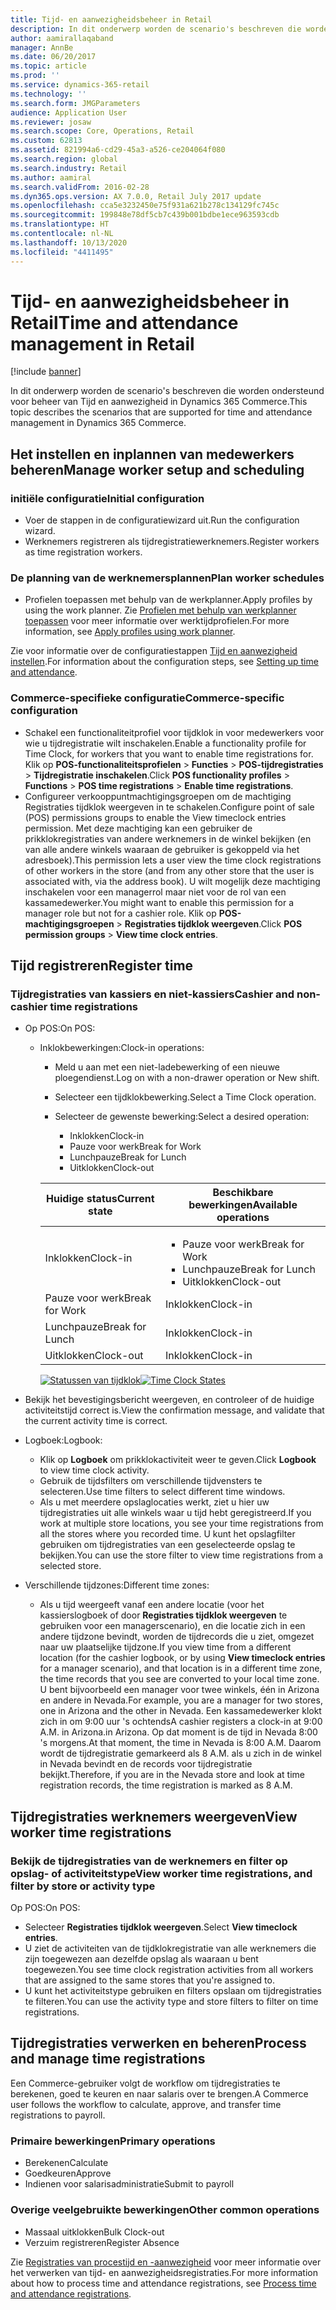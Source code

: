```yaml
---
title: Tijd- en aanwezigheidsbeheer in Retail
description: In dit onderwerp worden de scenario's beschreven die worden ondersteund voor beheer van Tijd en aanwezigheid in Dynamics 365 Commerce.
author: aamirallaqaband
manager: AnnBe
ms.date: 06/20/2017
ms.topic: article
ms.prod: ''
ms.service: dynamics-365-retail
ms.technology: ''
ms.search.form: JMGParameters
audience: Application User
ms.reviewer: josaw
ms.search.scope: Core, Operations, Retail
ms.custom: 62813
ms.assetid: 821994a6-cd29-45a3-a526-ce204064f080
ms.search.region: global
ms.search.industry: Retail
ms.author: aamiral
ms.search.validFrom: 2016-02-28
ms.dyn365.ops.version: AX 7.0.0, Retail July 2017 update
ms.openlocfilehash: cca5e3232450e75f931a621b278c134129fc745c
ms.sourcegitcommit: 199848e78df5cb7c439b001bdbe1ece963593cdb
ms.translationtype: HT
ms.contentlocale: nl-NL
ms.lasthandoff: 10/13/2020
ms.locfileid: "4411495"
---
```

# <a name="time-and-attendance-management-in-retail"></a><span data-ttu-id="fd530-103">Tijd- en aanwezigheidsbeheer in Retail</span><span class="sxs-lookup"><span data-stu-id="fd530-103">Time and attendance management in Retail</span></span>

[!include [banner](includes/banner.md)]

<span data-ttu-id="fd530-104">In dit onderwerp worden de scenario's beschreven die worden ondersteund voor beheer van Tijd en aanwezigheid in Dynamics 365 Commerce.</span><span class="sxs-lookup"><span data-stu-id="fd530-104">This topic describes the scenarios that are supported for time and attendance management in Dynamics 365 Commerce.</span></span>

## <a name="manage-worker-setup-and-scheduling"></a><span data-ttu-id="fd530-105">Het instellen en inplannen van medewerkers beheren</span><span class="sxs-lookup"><span data-stu-id="fd530-105">Manage worker setup and scheduling</span></span>

### <a name="initial-configuration"></a><span data-ttu-id="fd530-106">initiële configuratie</span><span class="sxs-lookup"><span data-stu-id="fd530-106">Initial configuration</span></span>

- <span data-ttu-id="fd530-107">Voer de stappen in de configuratiewizard uit.</span><span class="sxs-lookup"><span data-stu-id="fd530-107">Run the configuration wizard.</span></span>
- <span data-ttu-id="fd530-108">Werknemers registreren als tijdregistratiewerknemers.</span><span class="sxs-lookup"><span data-stu-id="fd530-108">Register workers as time registration workers.</span></span>

### <a name="plan-worker-schedules"></a><span data-ttu-id="fd530-109">De planning van de werknemersplannen</span><span class="sxs-lookup"><span data-stu-id="fd530-109">Plan worker schedules</span></span>

- <span data-ttu-id="fd530-110">Profielen toepassen met behulp van de werkplanner.</span><span class="sxs-lookup"><span data-stu-id="fd530-110">Apply profiles by using the work planner.</span></span> <span data-ttu-id="fd530-111">Zie [Profielen met behulp van werkplanner toepassen](https://technet.microsoft.com/library/aa551234.aspx) voor meer informatie over werktijdprofielen.</span><span class="sxs-lookup"><span data-stu-id="fd530-111">For more information, see [Apply profiles using work planner](https://technet.microsoft.com/library/aa551234.aspx).</span></span>

<span data-ttu-id="fd530-112">Zie voor informatie over de configuratiestappen [Tijd en aanwezigheid instellen](https://technet.microsoft.com/library/aa496971.aspx).</span><span class="sxs-lookup"><span data-stu-id="fd530-112">For information about the configuration steps, see [Setting up time and attendance](https://technet.microsoft.com/library/aa496971.aspx).</span></span>

### <a name="commerce-specific-configuration"></a><span data-ttu-id="fd530-113">Commerce-specifieke configuratie</span><span class="sxs-lookup"><span data-stu-id="fd530-113">Commerce-specific configuration</span></span>

- <span data-ttu-id="fd530-114">Schakel een functionaliteitprofiel voor tijdklok in voor medewerkers voor wie u tijdregistratie wilt inschakelen.</span><span class="sxs-lookup"><span data-stu-id="fd530-114">Enable a functionality profile for Time Clock, for workers that you want to enable time registrations for.</span></span> <span data-ttu-id="fd530-115">Klik op **POS-functionaliteitsprofielen** &gt; **Functies** &gt; **POS-tijdregistraties** &gt; **Tijdregistratie inschakelen**.</span><span class="sxs-lookup"><span data-stu-id="fd530-115">Click **POS functionality profiles** &gt; **Functions** &gt; **POS time registrations** &gt; **Enable time registrations**.</span></span>
- <span data-ttu-id="fd530-116">Configureer verkooppuntmachtigingsgroepen om de machtiging Registraties tijdklok weergeven in te schakelen.</span><span class="sxs-lookup"><span data-stu-id="fd530-116">Configure point of sale (POS) permissions groups to enable the View timeclock entries permission.</span></span> <span data-ttu-id="fd530-117">Met deze machtiging kan een gebruiker de prikklokregistraties van andere werknemers in de winkel bekijken (en van alle andere winkels waaraan de gebruiker is gekoppeld via het adresboek).</span><span class="sxs-lookup"><span data-stu-id="fd530-117">This permission lets a user view the time clock registrations of other workers in the store (and from any other store that the user is associated with, via the address book).</span></span> <span data-ttu-id="fd530-118">U wilt mogelijk deze machtiging inschakelen voor een managerrol maar niet voor de rol van een kassamedewerker.</span><span class="sxs-lookup"><span data-stu-id="fd530-118">You might want to enable this permission for a manager role but not for a cashier role.</span></span> <span data-ttu-id="fd530-119">Klik op **POS-machtigingsgroepen** &gt; **Registraties tijdklok weergeven**.</span><span class="sxs-lookup"><span data-stu-id="fd530-119">Click **POS permission groups** &gt; **View time clock entries**.</span></span>

## <a name="register-time"></a><span data-ttu-id="fd530-120">Tijd registreren</span><span class="sxs-lookup"><span data-stu-id="fd530-120">Register time</span></span>

### <a name="cashier-and-non-cashier-time-registrations"></a><span data-ttu-id="fd530-121">Tijdregistraties van kassiers en niet-kassiers</span><span class="sxs-lookup"><span data-stu-id="fd530-121">Cashier and non-cashier time registrations</span></span>

- <span data-ttu-id="fd530-122">Op POS:</span><span class="sxs-lookup"><span data-stu-id="fd530-122">On POS:</span></span>

    - <span data-ttu-id="fd530-123">Inklokbewerkingen:</span><span class="sxs-lookup"><span data-stu-id="fd530-123">Clock-in operations:</span></span>

        - <span data-ttu-id="fd530-124">Meld u aan met een niet-ladebewerking of een nieuwe ploegendienst.</span><span class="sxs-lookup"><span data-stu-id="fd530-124">Log on with a non-drawer operation or New shift.</span></span>
        - <span data-ttu-id="fd530-125">Selecteer een tijdklokbewerking.</span><span class="sxs-lookup"><span data-stu-id="fd530-125">Select a Time Clock operation.</span></span>
        - <span data-ttu-id="fd530-126">Selecteer de gewenste bewerking:</span><span class="sxs-lookup"><span data-stu-id="fd530-126">Select a desired operation:</span></span>

            - <span data-ttu-id="fd530-127">Inklokken</span><span class="sxs-lookup"><span data-stu-id="fd530-127">Clock-in</span></span>
            - <span data-ttu-id="fd530-128">Pauze voor werk</span><span class="sxs-lookup"><span data-stu-id="fd530-128">Break for Work</span></span>
            - <span data-ttu-id="fd530-129">Lunchpauze</span><span class="sxs-lookup"><span data-stu-id="fd530-129">Break for Lunch</span></span>
            - <span data-ttu-id="fd530-130">Uitklokken</span><span class="sxs-lookup"><span data-stu-id="fd530-130">Clock-out</span></span>

        <table>
        <thead>
        <tr>
        <th><span data-ttu-id="fd530-131">Huidige status</span><span class="sxs-lookup"><span data-stu-id="fd530-131">Current state</span></span></th>
        <th><span data-ttu-id="fd530-132">Beschikbare bewerkingen</span><span class="sxs-lookup"><span data-stu-id="fd530-132">Available operations</span></span></th>
        </tr>
        </thead>
        <tbody>
        <tr>
        <td><span data-ttu-id="fd530-133">Inklokken</span><span class="sxs-lookup"><span data-stu-id="fd530-133">Clock-in</span></span></td>
        <td>
        <ul>
        <li><span data-ttu-id="fd530-134">Pauze voor werk</span><span class="sxs-lookup"><span data-stu-id="fd530-134">Break for Work</span></span></li>
        <li><span data-ttu-id="fd530-135">Lunchpauze</span><span class="sxs-lookup"><span data-stu-id="fd530-135">Break for Lunch</span></span></li>
        <li><span data-ttu-id="fd530-136">Uitklokken</span><span class="sxs-lookup"><span data-stu-id="fd530-136">Clock-out</span></span></li>
        </ul>
        </td>
        </tr>
        <tr>
        <td><span data-ttu-id="fd530-137">Pauze voor werk</span><span class="sxs-lookup"><span data-stu-id="fd530-137">Break for Work</span></span></td>
        <td><span data-ttu-id="fd530-138">Inklokken</span><span class="sxs-lookup"><span data-stu-id="fd530-138">Clock-in</span></span></td>
        </tr>
        <tr>
        <td><span data-ttu-id="fd530-139">Lunchpauze</span><span class="sxs-lookup"><span data-stu-id="fd530-139">Break for Lunch</span></span></td>
        <td><span data-ttu-id="fd530-140">Inklokken</span><span class="sxs-lookup"><span data-stu-id="fd530-140">Clock-in</span></span></td>
        </tr>
        <tr>
        <td><span data-ttu-id="fd530-141">Uitklokken</span><span class="sxs-lookup"><span data-stu-id="fd530-141">Clock-out</span></span></td>
        <td><span data-ttu-id="fd530-142">Inklokken</span><span class="sxs-lookup"><span data-stu-id="fd530-142">Clock-in</span></span></td>
        </tr>
        </tbody>
        </table>

        <span data-ttu-id="fd530-143">[![Statussen van tijdklok](./media/timeclockstates.png)](./media/timeclockstates.png)</span><span class="sxs-lookup"><span data-stu-id="fd530-143">[![Time Clock States](./media/timeclockstates.png)](./media/timeclockstates.png)</span></span>

- <span data-ttu-id="fd530-144">Bekijk het bevestigingsbericht weergeven, en controleer of de huidige activiteitstijd correct is.</span><span class="sxs-lookup"><span data-stu-id="fd530-144">View the confirmation message, and validate that the current activity time is correct.</span></span>
- <span data-ttu-id="fd530-145">Logboek:</span><span class="sxs-lookup"><span data-stu-id="fd530-145">Logbook:</span></span>

    - <span data-ttu-id="fd530-146">Klik op **Logboek** om prikklokactiviteit weer te geven.</span><span class="sxs-lookup"><span data-stu-id="fd530-146">Click **Logbook** to view time clock activity.</span></span>
    - <span data-ttu-id="fd530-147">Gebruik de tijdsfilters om verschillende tijdvensters te selecteren.</span><span class="sxs-lookup"><span data-stu-id="fd530-147">Use time filters to select different time windows.</span></span>
    - <span data-ttu-id="fd530-148">Als u met meerdere opslaglocaties werkt, ziet u hier uw tijdregistraties uit alle winkels waar u tijd hebt geregistreerd.</span><span class="sxs-lookup"><span data-stu-id="fd530-148">If you work at multiple store locations, you see your time registrations from all the stores where you recorded time.</span></span> <span data-ttu-id="fd530-149">U kunt het opslagfilter gebruiken om tijdregistraties van een geselecteerde opslag te bekijken.</span><span class="sxs-lookup"><span data-stu-id="fd530-149">You can use the store filter to view time registrations from a selected store.</span></span>

- <span data-ttu-id="fd530-150">Verschillende tijdzones:</span><span class="sxs-lookup"><span data-stu-id="fd530-150">Different time zones:</span></span>

    - <span data-ttu-id="fd530-151">Als u tijd weergeeft vanaf een andere locatie (voor het kassierslogboek of door **Registraties tijdklok weergeven** te gebruiken voor een managerscenario), en die locatie zich in een andere tijdzone bevindt, worden de tijdrecords die u ziet, omgezet naar uw plaatselijke tijdzone.</span><span class="sxs-lookup"><span data-stu-id="fd530-151">If you view time from a different location (for the cashier logbook, or by using **View timeclock entries** for a manager scenario), and that location is in a different time zone, the time records that you see are converted to your local time zone.</span></span> <span data-ttu-id="fd530-152">U bent bijvoorbeeld een manager voor twee winkels, één in Arizona en andere in Nevada.</span><span class="sxs-lookup"><span data-stu-id="fd530-152">For example, you are a manager for two stores, one in Arizona and the other in Nevada.</span></span> <span data-ttu-id="fd530-153">Een kassamedewerker klokt zich in om 9:00 uur 's ochtends</span><span class="sxs-lookup"><span data-stu-id="fd530-153">A cashier registers a clock-in at 9:00 A.M.</span></span> <span data-ttu-id="fd530-154">in Arizona.</span><span class="sxs-lookup"><span data-stu-id="fd530-154">in Arizona.</span></span> <span data-ttu-id="fd530-155">Op dat moment is de tijd in Nevada 8:00 's morgens.</span><span class="sxs-lookup"><span data-stu-id="fd530-155">At that moment, the time in Nevada is 8:00 A.M.</span></span> <span data-ttu-id="fd530-156">Daarom wordt de tijdregistratie gemarkeerd als 8 A.M. als u zich in de winkel in Nevada bevindt en de records voor tijdregistratie bekijkt.</span><span class="sxs-lookup"><span data-stu-id="fd530-156">Therefore, if you are in the Nevada store and look at time registration records, the time registration is marked as 8 A.M.</span></span>

## <a name="view-worker-time-registrations"></a><span data-ttu-id="fd530-157">Tijdregistraties werknemers weergeven</span><span class="sxs-lookup"><span data-stu-id="fd530-157">View worker time registrations</span></span>

### <a name="view-worker-time-registrations-and-filter-by-store-or-activity-type"></a><span data-ttu-id="fd530-158">Bekijk de tijdregistraties van de werknemers en filter op opslag- of activiteitstype</span><span class="sxs-lookup"><span data-stu-id="fd530-158">View worker time registrations, and filter by store or activity type</span></span>

<span data-ttu-id="fd530-159">Op POS:</span><span class="sxs-lookup"><span data-stu-id="fd530-159">On POS:</span></span>

- <span data-ttu-id="fd530-160">Selecteer **Registraties tijdklok weergeven**.</span><span class="sxs-lookup"><span data-stu-id="fd530-160">Select **View timeclock entries**.</span></span>
- <span data-ttu-id="fd530-161">U ziet de activiteiten van de tijdklokregistratie van alle werknemers die zijn toegewezen aan dezelfde opslag als waaraan u bent toegewezen.</span><span class="sxs-lookup"><span data-stu-id="fd530-161">You see time clock registration activities from all workers that are assigned to the same stores that you're assigned to.</span></span>
- <span data-ttu-id="fd530-162">U kunt het activiteitstype gebruiken en filters opslaan om tijdregistraties te filteren.</span><span class="sxs-lookup"><span data-stu-id="fd530-162">You can use the activity type and store filters to filter on time registrations.</span></span>

## <a name="process-and-manage-time-registrations"></a><span data-ttu-id="fd530-163">Tijdregistraties verwerken en beheren</span><span class="sxs-lookup"><span data-stu-id="fd530-163">Process and manage time registrations</span></span>

<span data-ttu-id="fd530-164">Een Commerce-gebruiker volgt de workflow om tijdregistraties te berekenen, goed te keuren en naar salaris over te brengen.</span><span class="sxs-lookup"><span data-stu-id="fd530-164">A Commerce user follows the workflow to calculate, approve, and transfer time registrations to payroll.</span></span>

### <a name="primary-operations"></a><span data-ttu-id="fd530-165">Primaire bewerkingen</span><span class="sxs-lookup"><span data-stu-id="fd530-165">Primary operations</span></span>

- <span data-ttu-id="fd530-166">Berekenen</span><span class="sxs-lookup"><span data-stu-id="fd530-166">Calculate</span></span>
- <span data-ttu-id="fd530-167">Goedkeuren</span><span class="sxs-lookup"><span data-stu-id="fd530-167">Approve</span></span>
- <span data-ttu-id="fd530-168">Indienen voor salarisadministratie</span><span class="sxs-lookup"><span data-stu-id="fd530-168">Submit to payroll</span></span>

### <a name="other-common-operations"></a><span data-ttu-id="fd530-169">Overige veelgebruikte bewerkingen</span><span class="sxs-lookup"><span data-stu-id="fd530-169">Other common operations</span></span>

- <span data-ttu-id="fd530-170">Massaal uitklokken</span><span class="sxs-lookup"><span data-stu-id="fd530-170">Bulk Clock-out</span></span>
- <span data-ttu-id="fd530-171">Verzuim registreren</span><span class="sxs-lookup"><span data-stu-id="fd530-171">Register Absence</span></span>

<span data-ttu-id="fd530-172">Zie [Registraties van procestijd en -aanwezigheid](https://technet.microsoft.com/library/aa573180.aspx) voor meer informatie over het verwerken van tijd- en aanwezigheidsregistraties.</span><span class="sxs-lookup"><span data-stu-id="fd530-172">For more information about how to process time and attendance registrations, see [Process time and attendance registrations](https://technet.microsoft.com/library/aa573180.aspx).</span></span>
